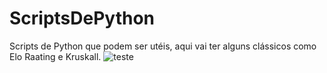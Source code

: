 # ScriptsDePython
Scripts de Python que podem ser utéis, aqui vai ter alguns clássicos como Elo Raating e Kruskall. 
![teste](https://www.google.com/logos/doodles/2021/dona-militanas-95th-birthday-6753651837108321-l.png)
